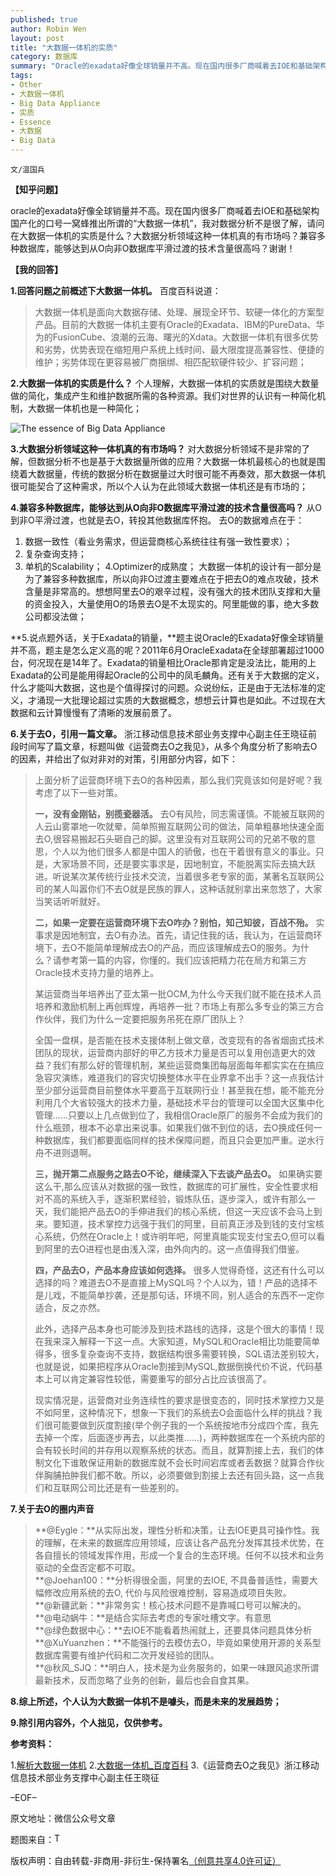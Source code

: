 ```yaml
---
published: true
author: Robin Wen
layout: post
title: "大数据一体机的实质"
category: 数据库
summary: "Oracle的exadata好像全球销量并不高。现在国内很多厂商喊着去IOE和基础架构国产化的口号一窝蜂推出所谓的“大数据一体机”，我对数据分析不是很了解，请问在大数据一体机的实质是什么？大数据分析领域这种一体机真的有市场吗？兼容多种数据库，能够达到从O向非O数据库平滑过渡的技术含量很高吗？谢谢！"
tags: 
- Other
- 大数据一体机
- Big Data Appliance
- 实质
- Essence
- 大数据
- Big Data
---
```


`文/温国兵`

**【知乎问题】**

oracle的exadata好像全球销量并不高。现在国内很多厂商喊着去IOE和基础架构国产化的口号一窝蜂推出所谓的“大数据一体机”，我对数据分析不是很了解，请问在大数据一体机的实质是什么？大数据分析领域这种一体机真的有市场吗？兼容多种数据库，能够达到从O向非O数据库平滑过渡的技术含量很高吗？谢谢！

**【我的回答】**

**1.回答问题之前概述下大数据一体机。**
百度百科说道：

> 大数据一体机是面向大数据存储、处理、展现全环节、软硬一体化的方案型产品。目前的大数据一体机主要有Oracle的Exadata、IBM的PureData、华为的FusionCube、浪潮的云海、曙光的Xdata。大数据一体机有很多优势和劣势，优势表现在缩短用户系统上线时间、最大限度提高兼容性、便捷的维护；劣势体现在更容易被厂商捆绑、相匹配软硬件较少、扩容问题；

**2.大数据一体机的实质是什么？**
个人理解，大数据一体机的实质就是围绕大数量做的简化，集成产生和维护数据所需的各种资源。我们对世界的认识有一种简化机制，大数据一体机也是一种简化；

![The essence of Big Data Appliance](http://i.imgur.com/DzU9EdA.jpg)

**3.大数据分析领域这种一体机真的有市场吗？**
对大数据分析领域不是非常的了解，但数据分析不也是基于大数据量所做的应用？大数据一体机最核心的也就是围绕着大数据量，传统的数据分析在数据量过大时很可能不再奏效，那大数据一体机很可能契合了这种需求，所以个人认为在此领域大数据一体机还是有市场的；

**4.兼容多种数据库，能够达到从O向非O数据库平滑过渡的技术含量很高吗？**
从O到非O平滑过渡，也就是去O，转投其他数据库怀抱。
去O的数据难点在于：
1. 数据一致性（看业务需求，但运营商核心系统往往有强一致性要求）；
2. 复杂查询支持；
3. 单机的Scalability；
4.Optimizer的成熟度；
大数据一体机的设计有一部分是为了兼容多种数据库，所以向非O过渡主要难点在于把去O的难点攻破，技术含量是非常高的。想想阿里去O的艰辛过程，没有强大的技术团队支撑和大量的资金投入，大量使用O的场景去O是不太现实的。阿里能做的事，绝大多数公司都没法做；

**5.说点题外话，关于Exadata的销量，**题主说Oracle的Exadata好像全球销量并不高，题主是怎么定义高的呢？2011年6月OracleExadata在全球部署超过1000台，何况现在是14年了。Exadata的销量相比Oracle那肯定是没法比，能用的上Exadata的公司是能用得起Oracle的公司中的凤毛麟角。还有关于大数据的定义，什么才能叫大数据，这也是个值得探讨的问题。众说纷纭，正是由于无法标准的定义，才涌现一大批理论超过实质的大数据概念，想想云计算也是如此。不过现在大数据和云计算慢慢有了清晰的发展前景了。

**6.关于去O，引用一篇文章。**
浙江移动信息技术部业务支撑中心副主任王晓征前段时间写了篇文章，标题叫做《运营商去O之我见》，从多个角度分析了影响去O的因素，并给出了似对非对的对策，引用部分内容，如下：

> 上面分析了运营商环境下去O的各种因素，那么我们究竟该如何是好呢？我考虑了以下一些对策。
> 
> **一，没有金刚钻，别揽瓷器活。**
> 去O有风险，同志需谨慎。不能被互联网的人云山雾罩地一吹就晕，简单照搬互联网公司的做法，简单粗暴地快速全面去O,很容易搬起石头砸自己的脚。这里没有对互联网公司的兄弟不敬的意思，个人以为他们很多人都是中国人的骄傲，也在干着很有意义的事业。只是，大家场景不同，还是要实事求是，因地制宜，不能脱离实际去搞大跃进。听说某次某传统行业技术交流，当着很多老专家的面，某著名互联网公司的某人叫嚣你们不去O就是民族的罪人，这种话就别拿出来忽悠了，大家当笑话听听就好。
> 
> **二，如果一定要在运营商环境下去O咋办？别怕，知己知彼，百战不殆。**
实事求是因地制宜，去O有办法。首先，请记住我的话，我认为，在运营商环境下，去O不能简单理解成去O的产品，而应该理解成去O的服务。为什么？请参考第一篇的内容，你懂的。我们应该把精力花在局方和第三方Oracle技术支持力量的培养上。
> 
> 某运营商当年培养出了亚太第一批OCM,为什么今天我们就不能在技术人员培养和激励机制上再创辉煌，再培养一批？市场上有那么多专业的第三方合作伙伴，我们为什么一定要把服务吊死在原厂团队上？
> 
> 全国一盘棋，是否能在技术支援体制上做文章，改变现有的各省烟囱式技术团队的现状，运营商内部好的甲乙方技术力量是否可以复用创造更大的效益？我们有那么好的管理机制，某些运营商集团每层面每年都实实在在搞应急容灾演练，难道我们的容灾切换整体水平在业界拿不出手？这一点我估计至少部分运营商目前整体水平要高于互联网行业！甚至我在想，能不能充分利用几个大省较强大的技术力量，基础技术平台的管理可以全国大区集中化管理......只要以上几点做到位了，我相信Oracle原厂的服务不会成为我们的什么瓶颈，根本不必拿出来说事。如果我们做不到位的话，去O换成任何一种数据库，我们都要面临同样的技术保障问题，而且只会更加严重。逆水行舟不进则退啊。
> 
> **三，抛开第二点服务之路去O不论，继续深入下去谈产品去O。**
如果确实要这么干,那么应该从对数据的强一致性，数据库的可扩展性，安全性要求相对不高的系统入手，逐渐积累经验，锻炼队伍，逐步深入，或许有那么一天，我们能把产品去O的手伸进我们的核心系统，但这一天应该不会马上到来。要知道，技术掌控力远强于我们的阿里，目前真正涉及到钱的支付宝核心系统，仍然在Oracle上！或许明年吧，阿里真能实现支付宝去O,但可以看到阿里的去O进程也是由浅入深，由外向内的。这一点值得我们借鉴。
> 
> **四，产品去O，产品本身应该如何选择。**
> 很多人觉得奇怪，这还有什么可以选择的吗？难道去O不是直接上MySQL吗？个人以为，错！产品的选择不是儿戏，不能简单抄袭，还是那句话，环境不同，别人适合的东西不一定你适合，反之亦然。
> 
> 此外，选择产品本身也可能涉及到技术路线的选择，这是个很大的事情！现在我来深入解释一下这一点。大家知道，MySQL和Oracle相比功能要简单得多，很多复杂查询不支持，数据结构很多需要转换，SQL语法差别较大，也就是说，如果把程序从Oracle割接到MySQL,数据倒换代价不说，代码基本上可以肯定兼容性较低，需要重写的部分占比应该很高了。
> 
> 现实情况是，运营商对业务连续性的要求是很变态的，同时技术掌控力又是不如阿里，这种情况下，想象一下我们的系统去O会面临什么样的挑战？我们很可能要做到灰度割接(举个例子我的一个系统按地市分成四个库，我先去掉一个库，后面逐步再去，以此类推......)，两种数据库在一个系统内部的会有较长时间的并存用以观察系统的状态。而且，就算割接上去，我们的体制文化下谁敢保证用新的数据库就不会长时间宕库或者丢数据？就算合作伙伴胸脯拍肿我们都不敢。所以，必须要做到割接上去还有回头路，这一点我们和互联网公司比还是有一些差别的。

**7.关于去O的圈内声音**

> **@Eygle：**从实际出发，理性分析和决策，让去IOE更具可操作性。我的理解，在未来的数据库应用领域，应该让各产品充分发挥其技术优势，在各自擅长的领域发挥作用，形成一个复合的生态环境。任何不以技术和业务驱动的全盘否定都不可取。<br/>
> **@Joehan100：**分析得很全面，阿里的去IOE, 不具备普适性，需要大幅修改应用系统的去O, 代价与风险很难控制，容易造成项目失败。<br/>
> **@新疆武新：**非常务实！核心技术问题不是靠喊口号可以解决的。<br/>
> **@电动蜗牛：**是结合实际去考虑的专家吐槽文字。有意思<br/>
> **@绿色数据中心：**去IOE不能看着热闹就上，还要具体问题具体分析<br/>
> **@XuYuanzhen：**不能强行的去模仿去O，毕竟如果使用开源的关系型数据库需要有维护代码和二次开发经验的团队。<br/>
> **@秋风_SJQ：**明白人，技术是为业务服务的，如果一味跟风追求所谓最新技术，反而忽略了业务的创新，最后也会自食其果。

**8.综上所述，个人认为大数据一体机不是噱头，而是未来的发展趋势；**

**9.除引用内容外，个人拙见，仅供参考。**

**参考资料：**

1.<a href="http://www.doserv.com/subject/serv20130820/" target="_blank">解析大数据一体机</a>
2.<a href="http://baike.baidu.com/link?url=sdxAArL7llBkf2nA7L1jl1bROHoUp6vBIzR8eR1WDpi8ADOuMnm-pgzR-OVOhCVefRyXAAxv8uEUmiQdx7oNvq" target="_blank">大数据一体机_百度百科</a>
3.《运营商去O之我见》浙江移动信息技术部业务支撑中心副主任王晓征

–EOF–

原文地址：微信公众号文章

题图来自：<a href="https://www.oracle.com/engineered-systems/big-data-appliance/index.html" target="_blank"><img src="http://i.imgur.com/mvKAMvm.png" title="The essence of Big Data Appliance" border="0" alt="The essence of Big Data Appliance" height="16px" width="16px" /></a>

版权声明：自由转载-非商用-非衍生-保持署名<a href="http://creativecommons.org/licenses/by-nc-nd/4.0/deed.zh" target="_blank">（创意共享4.0许可证）</a>

